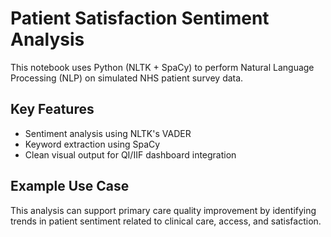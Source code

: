 # Patient Satisfaction Sentiment Analysis

This notebook uses Python (NLTK + SpaCy) to perform Natural Language Processing (NLP) on simulated NHS patient survey data.

## Key Features
- Sentiment analysis using NLTK's VADER
- Keyword extraction using SpaCy
- Clean visual output for QI/IIF dashboard integration

## Example Use Case
This analysis can support primary care quality improvement by identifying trends in patient sentiment related to clinical care, access, and satisfaction.
